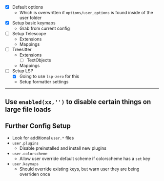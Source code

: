 - [X] Default options
    - Which is overwritten if `options/user_options` is found inside of the user folder
- [X] Setup basic keymaps
    - Grab from current config
- [ ] Setup Telescope
    - Extensions
    - Mappings
- [ ] Treesitter
    - Extensions
        - [ ] TextObjects
    - Mappings
- [ ] Setup LSP
    - [X] Going to use `lsp-zero` for this
    - Setup formatter settings
---
Use `enabled(xx,'')` to disable certain things on large file loads
---
## Further Config Setup
- Look for additional `user.*` files
 - `user.plugins`
    - Disable preinstalled and install new plugins
 - `user.colorscheme`
    - Allow user override default scheme if colorscheme has a `set` key
 - `user.keymaps`
    - Should override existing keys, but warn user they are being overriden once
